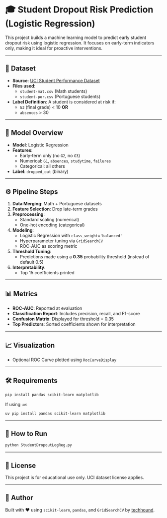 # 🎓 Student Dropout Risk Prediction (Logistic Regression)

This project builds a machine learning model to predict early student dropout risk using logistic regression. It focuses on early-term indicators only, making it ideal for proactive interventions.

---

## 📁 Dataset

- **Source**: [UCI Student Performance Dataset](https://archive.ics.uci.edu/ml/datasets/student+performance)
- **Files used**: 
  - `student-mat.csv` (Math students)
  - `student-por.csv` (Portuguese students)
- **Label Definition**: A student is considered at risk if:
  - `G3` (final grade) < 10 **OR**
  - `absences` > 30

---

## 🧠 Model Overview

- **Model**: Logistic Regression
- **Features**:
  - Early-term only (no `G2`, no `G3`)
  - Numerical: `G1`, `absences`, `studytime`, `failures`
  - Categorical: all others
- **Label**: `dropped_out` (binary)

---

## ⚙️ Pipeline Steps

1. **Data Merging**: Math + Portuguese datasets
2. **Feature Selection**: Drop late-term grades
3. **Preprocessing**:
   - Standard scaling (numerical)
   - One-hot encoding (categorical)
4. **Modeling**:
   - Logistic Regression with `class_weight='balanced'`
   - Hyperparameter tuning via `GridSearchCV`
   - ROC-AUC as scoring metric
5. **Threshold Tuning**:
   - Predictions made using a **0.35** probability threshold (instead of default 0.5)
6. **Interpretability**:
   - Top 15 coefficients printed

---

## 📊 Metrics

- **ROC-AUC**: Reported at evaluation
- **Classification Report**: Includes precision, recall, and F1-score
- **Confusion Matrix**: Displayed for threshold = 0.35
- **Top Predictors**: Sorted coefficients shown for interpretation

---

## 📈 Visualization

- Optional ROC Curve plotted using `RocCurveDisplay`

---

## 🛠️ Requirements

```bash
pip install pandas scikit-learn matplotlib
```

If using `uv`:
```bash
uv pip install pandas scikit-learn matplotlib
```

---

## 🚀 How to Run

```bash
python StudentDropoutLogReg.py
```

---

## 🧾 License

This project is for educational use only. UCI dataset license applies.

---

## 🤖 Author

Built with ❤️ using `scikit-learn`, `pandas`, and `GridSearchCV` by [techhound](https://github.com/techhound).
